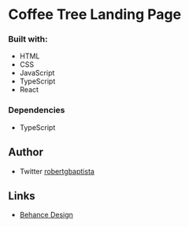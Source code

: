 # Coffee Tree Landing Page

### Built with:
- HTML
- CSS
- JavaScript
- TypeScript
- React

### Dependencies
- TypeScript

## Author
- Twitter [robertgbaptista](https://twitter.com/robertgbaptista)

## Links
- [Behance Design](https://www.behance.net/gallery/128208613/Landing-Page-for-Coffee-House)


